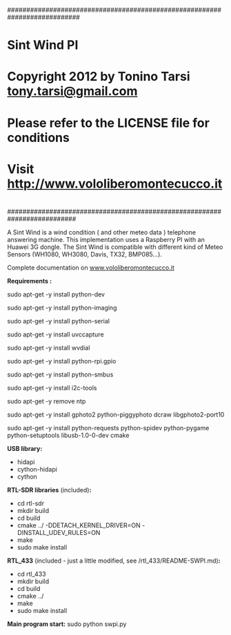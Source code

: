###########################################################################
# Sint Wind PI
# Copyright 2012 by Tonino Tarsi <tony.tarsi@gmail.com>
#
# Please refer to the LICENSE file for conditions
# Visit http://www.vololiberomontecucco.it
#
##########################################################################


A Sint Wind is a wind condition ( and other meteo data ) telephone answering machine. 
This implementation uses a Raspberry PI with an Huawei 3G dongle. The Sint Wind is compatible with different kind of Meteo Sensors (WH1080, WH3080, Davis, TX32, BMP085...).

Complete documentation on www.vololiberomontecucco.it

**Requirements :**

sudo apt-get -y install python-dev

sudo apt-get -y install python-imaging

sudo apt-get -y install python-serial

sudo apt-get -y install uvccapture

sudo apt-get -y install wvdial

sudo apt-get -y install python-rpi.gpio

sudo apt-get -y install python-smbus

sudo apt-get -y install i2c-tools

sudo apt-get -y remove ntp

sudo apt-get -y install gphoto2  python-piggyphoto dcraw libgphoto2-port10

sudo apt-get -y install python-requests python-spidev python-pygame python-setuptools libusb-1.0-0-dev cmake 

 
  

**USB library:**
- hidapi
- cython-hidapi
- cython


**RTL-SDR libraries** (included)**:**
- cd rtl-sdr
- mkdir build
- cd build
- cmake ../  -DDETACH_KERNEL_DRIVER=ON -DINSTALL_UDEV_RULES=ON
- make
- sudo make install 
 

**RTL_433** (included - just a little modified, see /rtl_433/README-SWPI.md)**:**
- cd rtl_433
- mkdir build
- cd build
- cmake ../
- make
- sudo make install


**Main program start:** sudo python swpi.py


